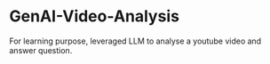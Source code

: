 # GenAI-Video-Analysis

For learning purpose, leveraged LLM to analyse a youtube video and answer question.

